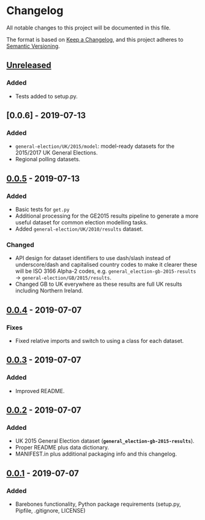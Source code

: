 # Changelog
All notable changes to this project will be documented in this file.

The format is based on [Keep a Changelog](https://keepachangelog.com/en/1.0.0/),
and this project adheres to [Semantic Versioning](https://semver.org/spec/v2.0.0.html).


## [Unreleased]
### Added
- Tests added to setup.py.

## [0.0.6] - 2019-07-13
### Added
- `general-election/UK/2015/model`: model-ready datasets for the 2015/2017 UK General Elections.
- Regional polling datasets.

## [0.0.5] - 2019-07-13
### Added
- Basic tests for `get.py`
- Additional processing for the GE2015 results pipeline to generate a more useful dataset for common election modelling tasks.
- Added `general-election/UK/2010/results` dataset.
### Changed
- API design for dataset identifiers to use dash/slash instead of underscore/dash and capitalised country codes to make it clearer these will be ISO 3166 Alpha-2 codes, e.g. `general_election-gb-2015-results` -> `general-election/GB/2015/results`.
- Changed GB to UK everywhere as these results are full UK results including Northern Ireland.

## [0.0.4] - 2019-07-07
### Fixes
- Fixed relative imports and switch to using a class for each dataset.

## [0.0.3] - 2019-07-07
### Added
- Improved README.

## [0.0.2] - 2019-07-07
### Added
- UK 2015 General Election dataset (**`general_election-gb-2015-results`**).
- Proper README plus data dictionary.
- MANIFEST.in plus additional packaging info and this changelog.

## [0.0.1] - 2019-07-07
### Added
- Barebones functionality, Python package requirements (setup.py, Pipfile, .gitignore, LICENSE)


[Unreleased]: https://github.com/john-sandall/maven/compare/v0.0.5...HEAD
[0.0.5]: https://github.com/john-sandall/maven/compare/v0.0.4...v0.0.5
[0.0.4]: https://github.com/john-sandall/maven/compare/v0.0.3...v0.0.4
[0.0.3]: https://github.com/john-sandall/maven/compare/v0.0.2...v0.0.3
[0.0.2]: https://github.com/john-sandall/maven/compare/v0.0.1...v0.0.2
[0.0.1]: https://github.com/john-sandall/maven/releases/tag/v0.0.1
